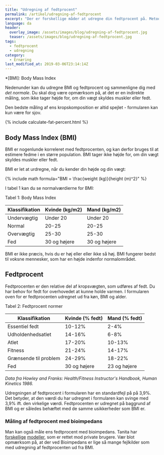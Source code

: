 ```yaml
---
title: "Udregning af fedtprocent"
permalink: /artikel/udregning-af-fedtprocent
excerpt: "Der er forskellige måder at udregne din fedtprocent på. Metoderne er mere eller mindre reliable og valide."
language: da
header:
  overlay_image: /assets/images/blog/udregning-af-fedtprocent.jpg
  teaser: /assets/images/blog/udregning-af-fedtprocent.jpg
tags:
  - fedtprocent
  - udregning
category:
  - Ernæring
last_modified_at: 2019-03-06T23:14:14Z
---
```


*[BMI]: Body Mass Index

Nedenunder kan du udregne BMI og fedtprocent og sammenligne dig med _det normale_. Du skal dog være opmærksom på, at det er en indirekte måling, som ikke tager højde for, om din vægt skyldes muskler eller fedt.

Den bedste måling af ens kropskomposition er altid spejlet - formularen kan kun være for sjov.

{% include calculate-fat-percent.html %}

Body Mass Index (BMI)
---------------------

BMI er nogenlunde korreleret med fedtprocenten, og kan derfor bruges til at estimere fedme i en større population. BMI tager ikke højde for, om din vægt skyldes muskler eller fedt.

BMI er let at urdregne, når du kender din højde og din vægt:

{% include math formula="BMI = \frac{weight (kg)}{height (m)^2}" %}

I tabel 1 kan du se normalværdierne for BMI:

Tabel 1: Body Mass Index

| Klassifikation | Kvinde (kg/m2) | Mand (kg/m2) |
|----------------|----------------|--------------|
| Undervægtig    | Under 20       | Under 20     |
| Normal         | 20-25          | 20-25        |
| Overvægtig     | 25-30          | 25-30        |
| Fed            | 30 og højere   | 30 og højere |

BMI er ikke præcis, hvis du er høj eller eller ikke så høj. BMI fungerer bedst til voksne mennesker, som har en højde indenfor normalområdet.

Fedtprocent
-----------

Fedtprocenten er den relative del af kropsvægten, som udføres af fedt. Du har behov for fedt for overhovedet at kunne holde varmen. I formularen oven for er fedtprocenten udregnet ud fra køn, BMI og alder.

Tabel 2: Fedtprocent normer

| Klassifikation         | Kvinde (% fedt) | Mand (% fedt) |
|------------------------|-----------------|---------------|
| Essentiel fedt         | 10-12%          | 2-4%          |
| Udholdenhedsatlet      | 14-16%          | 6-8%          |
| Atlet                  | 17-20%          | 10-13%        |
| Fitness                | 21-24%          | 14-17%        |
| Grænsende til problem  | 24-29%          | 18-22%        |
| Fed                    | 30 og højere    | 23 og højere  |

_Data fra Howley and Franks: Health/Fitness Instructor's Handbook, Human Kinetics 1986._

Udregningen af fedtprocent i formularen har en standardfejl på på 3,9%. Det betyder, at den værdi du har udregnet i formularen kan svinge med 3,9% ift. den virkelige værdi. Fedtprocenten er udregnet på baggrund af BMI og er således behæftet med de samme usikkerheder som BMI er.

### Måling af fedtprocent med bioimpedans

Man kan også måle ens fedtprocent med bioimpedans. Tanita har [forskellige](https://www.partner-ads.com/dk/klikbanner.php?partnerid=28187&bannerid=9750&htmlurl=https://www.abilicaonline.dk/salg/fitnessvaegte/tanita-sr-901/) [modeller](https://www.partner-ads.com/dk/klikbanner.php?partnerid=28187&bannerid=9750&htmlurl=https://www.abilicaonline.dk/salg/fitnessvaegte/tanita-rd-545/), som er rettet mod private brugere. Vær blot opmærksom på, at der ved Bioimpedans er lige så mange fejlkilder som med udregning af fedtprocenten ud fra BMI.
